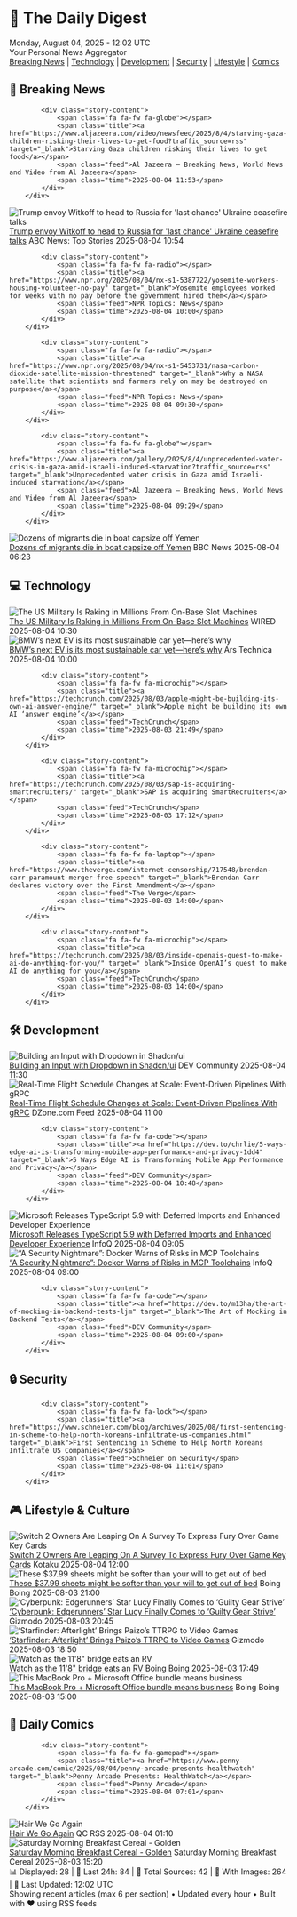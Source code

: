 <!-- Processing 54 RSS feeds at 2025-08-04 12:02:23 UTC -->
<!-- Processing: XKCD -->
<!-- Processing: Penny Arcade -->
<!-- Processing: Poorly Drawn Lines -->
<!-- Processing: Dinosaur Comics -->
<!-- Processing: CNN Breaking News -->
<!-- Processing: BBC World News -->
<!-- Processing: Al Jazeera Breaking News -->
<!-- Processing: ABC News Breaking -->
<!-- Processing: Guardian World News -->
<!-- Processing: Sky News World -->
<!-- Processing: The Verge -->
<!-- Processing: Dev.to -->
<!-- Processing: StackOverflow Blog -->
<!-- Processing: OMG! Ubuntu -->
<!-- Processing: DistroWatch -->
<!-- Processing: Ubuntu Blog -->
<!-- Processing: GitHub Blog -->
<!-- Processing: GitLab Blog -->
<!-- Processing: InfoQ -->
<!-- Processing: DZone -->
<!-- Processing: Martin Fowler -->
<!-- Processing: Coding Horror -->
<!-- Processing: Lifehacker -->
<!-- Processing: Kotaku -->
<!-- Processing: Schneier on Security -->
<!-- Generated 5 new posts out of 25 feeds processed -->
<div class="newspaper-header">
    <h1 class="newspaper-title">📰 The Daily Digest</h1>
    <div class="newspaper-date">Monday, August 04, 2025 - 12:02 UTC</div>
    <div class="newspaper-subtitle">Your Personal News Aggregator</div>
</div>

<div class="newspaper-nav">
    <a href="#breaking">Breaking News</a> |
    <a href="#tech">Technology</a> |
    <a href="#dev">Development</a> |
    <a href="#security">Security</a> |
    <a href="#lifestyle">Lifestyle</a> |
    <a href="#webcomics">Comics</a>
</div>

<div class="news-section breaking-news" id="breaking">
<h2 class="section-header">🚨 Breaking News</h2>
<div class="stories-container">
<div class="story">
            
            <div class="story-content">
                <span class="fa fa-fw fa-globe"></span>
                <span class="title"><a href="https://www.aljazeera.com/video/newsfeed/2025/8/4/starving-gaza-children-risking-their-lives-to-get-food?traffic_source=rss" target="_blank">Starving Gaza children risking their lives to get food</a></span>
                <span class="feed">Al Jazeera – Breaking News, World News and Video from Al Jazeera</span>
                <span class="time">2025-08-04 11:53</span>
            </div>
        </div>
<div class="story">
            <img src="https://s.abcnews.com/images/International/Ukraine-poster-DB-250804_1754299658008_hpMain_4x3t_384.jpg" alt="Trump envoy Witkoff to head to Russia for &#x27;last chance&#x27; Ukraine ceasefire talks" class="story-image" loading="lazy" onerror="this.style.display='none'">
            <div class="story-content">
                <span class="fa fa-fw fa-tv"></span>
                <span class="title"><a href="https://abcnews.go.com/International/trump-envoy-witkoff-head-russia-chance-ukraine-talks/story?id=124336363" target="_blank">Trump envoy Witkoff to head to Russia for &#x27;last chance&#x27; Ukraine ceasefire talks</a></span>
                <span class="feed">ABC News: Top Stories</span>
                <span class="time">2025-08-04 10:54</span>
            </div>
        </div>
<div class="story">
            
            <div class="story-content">
                <span class="fa fa-fw fa-radio"></span>
                <span class="title"><a href="https://www.npr.org/2025/08/04/nx-s1-5387722/yosemite-workers-housing-volunteer-no-pay" target="_blank">Yosemite employees worked for weeks with no pay before the government hired them</a></span>
                <span class="feed">NPR Topics: News</span>
                <span class="time">2025-08-04 10:00</span>
            </div>
        </div>
<div class="story">
            
            <div class="story-content">
                <span class="fa fa-fw fa-radio"></span>
                <span class="title"><a href="https://www.npr.org/2025/08/04/nx-s1-5453731/nasa-carbon-dioxide-satellite-mission-threatened" target="_blank">Why a NASA satellite that scientists and farmers rely on may be destroyed on purpose</a></span>
                <span class="feed">NPR Topics: News</span>
                <span class="time">2025-08-04 09:30</span>
            </div>
        </div>
<div class="story">
            
            <div class="story-content">
                <span class="fa fa-fw fa-globe"></span>
                <span class="title"><a href="https://www.aljazeera.com/gallery/2025/8/4/unprecedented-water-crisis-in-gaza-amid-israeli-induced-starvation?traffic_source=rss" target="_blank">Unprecedented water crisis in Gaza amid Israeli-induced starvation</a></span>
                <span class="feed">Al Jazeera – Breaking News, World News and Video from Al Jazeera</span>
                <span class="time">2025-08-04 09:29</span>
            </div>
        </div>
<div class="story">
            <img src="https://ichef.bbci.co.uk/ace/standard/240/cpsprodpb/d094/live/28bf6f50-70c8-11f0-af20-030418be2ca5.jpg" alt="Dozens of migrants die in boat capsize off Yemen" class="story-image" loading="lazy" onerror="this.style.display='none'">
            <div class="story-content">
                <span class="fa fa-fw fa-earth-americas"></span>
                <span class="title"><a href="https://www.bbc.com/news/articles/cn84rrmlxvxo?at_medium=RSS&at_campaign=rss" target="_blank">Dozens of migrants die in boat capsize off Yemen</a></span>
                <span class="feed">BBC News</span>
                <span class="time">2025-08-04 06:23</span>
            </div>
        </div>
</div>
</div>
<div class="news-section tech-news" id="tech">
<h2 class="section-header">💻 Technology</h2>
<div class="stories-container">
<div class="story">
            <img src="https://media.wired.com/photos/687fb82a545a70a0717c763a/master/pass/072125-military-slot-machines.jpg" alt="The US Military Is Raking in Millions From On-Base Slot Machines" class="story-image" loading="lazy" onerror="this.style.display='none'">
            <div class="story-content">
                <span class="fa fa-fw fa-bolt"></span>
                <span class="title"><a href="https://www.wired.com/story/us-military-on-base-slot-machines-gambling-addiction/" target="_blank">The US Military Is Raking in Millions From On-Base Slot Machines</a></span>
                <span class="feed">WIRED</span>
                <span class="time">2025-08-04 10:30</span>
            </div>
        </div>
<div class="story">
            <img src="https://cdn.arstechnica.net/wp-content/uploads/2025/08/P90592675_highRes_employees-assembling-500x500.jpg" alt="BMW’s next EV is its most sustainable car yet—here’s why" class="story-image" loading="lazy" onerror="this.style.display='none'">
            <div class="story-content">
                <span class="fa fa-fw fa-cog"></span>
                <span class="title"><a href="https://arstechnica.com/cars/2025/08/how-bmw-slashed-the-carbon-footprint-of-its-next-ev-the-2026-ix3/" target="_blank">BMW’s next EV is its most sustainable car yet—here’s why</a></span>
                <span class="feed">Ars Technica</span>
                <span class="time">2025-08-04 10:00</span>
            </div>
        </div>
<div class="story">
            
            <div class="story-content">
                <span class="fa fa-fw fa-microchip"></span>
                <span class="title"><a href="https://techcrunch.com/2025/08/03/apple-might-be-building-its-own-ai-answer-engine/" target="_blank">Apple might be building its own AI ‘answer engine’</a></span>
                <span class="feed">TechCrunch</span>
                <span class="time">2025-08-03 21:49</span>
            </div>
        </div>
<div class="story">
            
            <div class="story-content">
                <span class="fa fa-fw fa-microchip"></span>
                <span class="title"><a href="https://techcrunch.com/2025/08/03/sap-is-acquiring-smartrecruiters/" target="_blank">SAP is acquiring SmartRecruiters</a></span>
                <span class="feed">TechCrunch</span>
                <span class="time">2025-08-03 17:12</span>
            </div>
        </div>
<div class="story">
            
            <div class="story-content">
                <span class="fa fa-fw fa-laptop"></span>
                <span class="title"><a href="https://www.theverge.com/internet-censorship/717548/brendan-carr-paramount-merger-free-speech" target="_blank">Brendan Carr declares victory over the First Amendment</a></span>
                <span class="feed">The Verge</span>
                <span class="time">2025-08-03 14:00</span>
            </div>
        </div>
<div class="story">
            
            <div class="story-content">
                <span class="fa fa-fw fa-microchip"></span>
                <span class="title"><a href="https://techcrunch.com/2025/08/03/inside-openais-quest-to-make-ai-do-anything-for-you/" target="_blank">Inside OpenAI’s quest to make AI do anything for you</a></span>
                <span class="feed">TechCrunch</span>
                <span class="time">2025-08-03 14:00</span>
            </div>
        </div>
</div>
</div>
<div class="news-section dev-news" id="dev">
<h2 class="section-header">🛠️ Development</h2>
<div class="stories-container">
<div class="story">
            <img src="https://media2.dev.to/dynamic/image/width=800%2Cheight=%2Cfit=scale-down%2Cgravity=auto%2Cformat=auto/https%3A%2F%2Fdev-to-uploads.s3.amazonaws.com%2Fuploads%2Farticles%2Fz7r6nni8c5pvvn0nd86w.png" alt="Building an Input with Dropdown in Shadcn/ui" class="story-image" loading="lazy" onerror="this.style.display='none'">
            <div class="story-content">
                <span class="fa fa-fw fa-code"></span>
                <span class="title"><a href="https://dev.to/surajondev/building-an-input-with-dropdown-in-shadcnui-32jj" target="_blank">Building an Input with Dropdown in Shadcn/ui</a></span>
                <span class="feed">DEV Community</span>
                <span class="time">2025-08-04 11:30</span>
            </div>
        </div>
<div class="story">
            <img src="https://dz2cdn1.dzone.com/thumbnail?fid=18544020&w=600" alt="Real-Time Flight Schedule Changes at Scale: Event-Driven Pipelines With gRPC" class="story-image" loading="lazy" onerror="this.style.display='none'">
            <div class="story-content">
                <span class="fa fa-fw fa-newspaper"></span>
                <span class="title"><a href="https://dzone.com/articles/real-time-flight-schedule-updates-event-driven-grpc" target="_blank">Real-Time Flight Schedule Changes at Scale: Event-Driven Pipelines With gRPC</a></span>
                <span class="feed">DZone.com Feed</span>
                <span class="time">2025-08-04 11:00</span>
            </div>
        </div>
<div class="story">
            
            <div class="story-content">
                <span class="fa fa-fw fa-code"></span>
                <span class="title"><a href="https://dev.to/chrlie/5-ways-edge-ai-is-transforming-mobile-app-performance-and-privacy-1dd4" target="_blank">5 Ways Edge AI is Transforming Mobile App Performance and Privacy</a></span>
                <span class="feed">DEV Community</span>
                <span class="time">2025-08-04 10:48</span>
            </div>
        </div>
<div class="story">
            <img src="https://res.infoq.com/news/2025/08/typescript-5-9-released/en/headerimage/generatedHeaderImage-1754033941117.jpg" alt="Microsoft Releases TypeScript 5.9 with Deferred Imports and Enhanced Developer Experience" class="story-image" loading="lazy" onerror="this.style.display='none'">
            <div class="story-content">
                <span class="fa fa-fw fa-info-circle"></span>
                <span class="title"><a href="https://www.infoq.com/news/2025/08/typescript-5-9-released/?utm_campaign=infoq_content&utm_source=infoq&utm_medium=feed&utm_term=global" target="_blank">Microsoft Releases TypeScript 5.9 with Deferred Imports and Enhanced Developer Experience</a></span>
                <span class="feed">InfoQ</span>
                <span class="time">2025-08-04 09:05</span>
            </div>
        </div>
<div class="story">
            <img src="https://res.infoq.com/news/2025/08/docker-mcp/en/headerimage/generatedHeaderImage-1754089508492.jpg" alt="“A Security Nightmare”: Docker Warns of Risks in MCP Toolchains" class="story-image" loading="lazy" onerror="this.style.display='none'">
            <div class="story-content">
                <span class="fa fa-fw fa-info-circle"></span>
                <span class="title"><a href="https://www.infoq.com/news/2025/08/docker-mcp/?utm_campaign=infoq_content&utm_source=infoq&utm_medium=feed&utm_term=global" target="_blank">“A Security Nightmare”: Docker Warns of Risks in MCP Toolchains</a></span>
                <span class="feed">InfoQ</span>
                <span class="time">2025-08-04 09:00</span>
            </div>
        </div>
<div class="story">
            
            <div class="story-content">
                <span class="fa fa-fw fa-code"></span>
                <span class="title"><a href="https://dev.to/m13ha/the-art-of-mocking-in-backend-tests-ljm" target="_blank">The Art of Mocking in Backend Tests</a></span>
                <span class="feed">DEV Community</span>
                <span class="time">2025-08-04 09:00</span>
            </div>
        </div>
</div>
</div>
<div class="news-section security-news" id="security">
<h2 class="section-header">🔒 Security</h2>
<div class="stories-container">
<div class="story">
            
            <div class="story-content">
                <span class="fa fa-fw fa-lock"></span>
                <span class="title"><a href="https://www.schneier.com/blog/archives/2025/08/first-sentencing-in-scheme-to-help-north-koreans-infiltrate-us-companies.html" target="_blank">First Sentencing in Scheme to Help North Koreans Infiltrate US Companies</a></span>
                <span class="feed">Schneier on Security</span>
                <span class="time">2025-08-04 11:01</span>
            </div>
        </div>
</div>
</div>
<div class="news-section lifestyle-news" id="lifestyle">
<h2 class="section-header">🎮 Lifestyle & Culture</h2>
<div class="stories-container">
<div class="story">
            <img src="https://kotaku.com/app/uploads/2025/08/cart.jpg" alt="Switch 2 Owners Are Leaping On A Survey To Express Fury Over Game Key Cards" class="story-image" loading="lazy" onerror="this.style.display='none'">
            <div class="story-content">
                <span class="fa fa-fw fa-gamepad"></span>
                <span class="title"><a href="https://kotaku.com/switch-2-nintendo-survey-game-key-carts-2000614465" target="_blank">Switch 2 Owners Are Leaping On A Survey To Express Fury Over Game Key Cards</a></span>
                <span class="feed">Kotaku</span>
                <span class="time">2025-08-04 12:00</span>
            </div>
        </div>
<div class="story">
            <img src="https://i0.wp.com/boingboing.net/wp-content/uploads/2025/07/Super-Soft-1800-Series-Bamboo-Blend-6-Piece-Sheet-Set.jpg?fit=1260%2C946&amp;quality=60&amp;ssl=1" alt="These $37.99 sheets might be softer than your will to get out of bed" class="story-image" loading="lazy" onerror="this.style.display='none'">
            <div class="story-content">
                <span class="fa fa-fw fa-arrow-right"></span>
                <span class="title"><a href="https://boingboing.net/2025/08/03/these-37-99-sheets-might-be-softer-than-your-will-to-get-out-of-bed.html" target="_blank">These $37.99 sheets might be softer than your will to get out of bed</a></span>
                <span class="feed">Boing Boing</span>
                <span class="time">2025-08-03 21:00</span>
            </div>
        </div>
<div class="story">
            <img src="https://gizmodo.com/app/uploads/2025/08/lucy-edgerunners-guiltygear.jpg" alt="‘Cyberpunk: Edgerunners’ Star Lucy Finally Comes to ‘Guilty Gear Strive’" class="story-image" loading="lazy" onerror="this.style.display='none'">
            <div class="story-content">
                <span class="fa fa-fw fa-computer"></span>
                <span class="title"><a href="https://gizmodo.com/cyberpunk-edgerunners-star-lucy-finally-comes-to-guilty-gear-strive-2000638361" target="_blank">‘Cyberpunk: Edgerunners’ Star Lucy Finally Comes to ‘Guilty Gear Strive’</a></span>
                <span class="feed">Gizmodo</span>
                <span class="time">2025-08-03 20:45</span>
            </div>
        </div>
<div class="story">
            <img src="https://gizmodo.com/app/uploads/2025/08/starfinder-afterlight.jpg" alt="‘Starfinder: Afterlight’ Brings Paizo’s TTRPG to Video Games" class="story-image" loading="lazy" onerror="this.style.display='none'">
            <div class="story-content">
                <span class="fa fa-fw fa-computer"></span>
                <span class="title"><a href="https://gizmodo.com/starfinder-afterlight-brings-paizos-ttrpg-to-video-games-2000638308" target="_blank">‘Starfinder: Afterlight’ Brings Paizo’s TTRPG to Video Games</a></span>
                <span class="feed">Gizmodo</span>
                <span class="time">2025-08-03 18:50</span>
            </div>
        </div>
<div class="story">
            <img src="https://i0.wp.com/boingboing.net/wp-content/uploads/2025/08/1188.jpg?fit=480%2C360&amp;quality=60&amp;ssl=1" alt="Watch as the 11&#x27;8&quot; bridge eats an RV" class="story-image" loading="lazy" onerror="this.style.display='none'">
            <div class="story-content">
                <span class="fa fa-fw fa-arrow-right"></span>
                <span class="title"><a href="https://boingboing.net/2025/08/03/watch-as-the-118-bridge-eats-an-rv.html" target="_blank">Watch as the 11&#x27;8&quot; bridge eats an RV</a></span>
                <span class="feed">Boing Boing</span>
                <span class="time">2025-08-03 17:49</span>
            </div>
        </div>
<div class="story">
            <img src="https://i0.wp.com/boingboing.net/wp-content/uploads/2025/07/MSO-Home-Business-for-Mac-2021-Lifetime-License.jpg?fit=1200%2C800&amp;quality=60&amp;ssl=1" alt="This MacBook Pro + Microsoft Office bundle means business" class="story-image" loading="lazy" onerror="this.style.display='none'">
            <div class="story-content">
                <span class="fa fa-fw fa-arrow-right"></span>
                <span class="title"><a href="https://boingboing.net/2025/08/03/this-macbook-pro-microsoft-office-bundle-means-business.html" target="_blank">This MacBook Pro + Microsoft Office bundle means business</a></span>
                <span class="feed">Boing Boing</span>
                <span class="time">2025-08-03 15:00</span>
            </div>
        </div>
</div>
</div>
<div class="news-section webcomics-section" id="webcomics">
<h2 class="section-header">🎨 Daily Comics</h2>
<div class="stories-container">
<div class="story">
            
            <div class="story-content">
                <span class="fa fa-fw fa-gamepad"></span>
                <span class="title"><a href="https://www.penny-arcade.com/comic/2025/08/04/penny-arcade-presents-healthwatch" target="_blank">Penny Arcade Presents: HealthWatch</a></span>
                <span class="feed">Penny Arcade</span>
                <span class="time">2025-08-04 07:01</span>
            </div>
        </div>
<div class="story">
            <img src="http://www.questionablecontent.net/comics/5627.png" alt="Hair We Go Again" class="story-image" loading="lazy" onerror="this.style.display='none'">
            <div class="story-content">
                <span class="fa fa-fw fa-music"></span>
                <span class="title"><a href="http://questionablecontent.net/view.php?comic=5627" target="_blank">Hair We Go Again</a></span>
                <span class="feed">QC RSS</span>
                <span class="time">2025-08-04 01:10</span>
            </div>
        </div>
<div class="story">
            <img src="https://www.smbc-comics.com/comics/1753766613-20250803.png" alt="Saturday Morning Breakfast Cereal - Golden" class="story-image" loading="lazy" onerror="this.style.display='none'">
            <div class="story-content">
                <span class="fa fa-fw fa-smile"></span>
                <span class="title"><a href="https://www.smbc-comics.com/comic/golden-3" target="_blank">Saturday Morning Breakfast Cereal - Golden</a></span>
                <span class="feed">Saturday Morning Breakfast Cereal</span>
                <span class="time">2025-08-03 15:20</span>
            </div>
        </div>
</div>
</div>

<div class="newspaper-footer">
    <div class="stats">
        📊 Displayed: 28 | 📅 Last 24h: 84 | 📡 Total Sources: 42 | 📸 With Images: 264 |
        🔄 Last Updated: 12:02 UTC
    </div>
    <div class="footer-note">
        Showing recent articles (max 6 per section) • Updated every hour • Built with ❤️ using RSS feeds
    </div>
</div>
